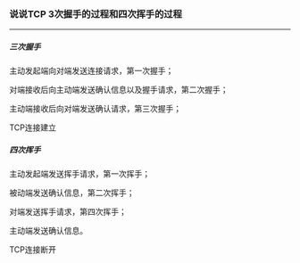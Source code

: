### 说说TCP 3次握手的过程和四次挥手的过程

------

##### 三次握手

主动发起端向对端发送连接请求，第一次握手；

对端接收后向主动端发送确认信息以及握手请求，第二次握手；

主动端接收后向对端发送确认请求，第三次握手；



TCP连接建立



##### 四次挥手

主动发起端发送挥手请求，第一次挥手；

被动端发送确认信息，第二次挥手；

对端发送挥手请求，第四次挥手；

主动端发送确认信息。



TCP连接断开

